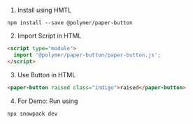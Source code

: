 1. Install using HMTL

```
npm install --save @polymer/paper-button
```

2. Import Script in HTML

```html
<script type="module">
  import '@polymer/paper-button/paper-button.js';
</script>
```


3. Use Button in HTML
```html
<paper-button raised class="indigo">raised</paper-button>
```

4. For Demo: Run using
```
npx snowpack dev
```